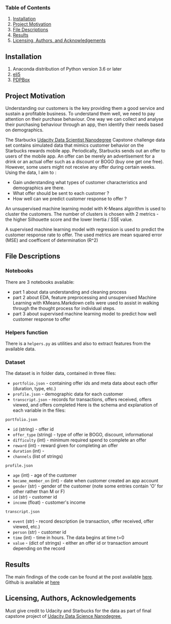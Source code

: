 
### Table of Contents

1. [Installation](#installation)
2. [Project Motivation](#motivation)
3. [File Descriptions](#files)
4. [Results](#results)
5. [Licensing, Authors, and Acknowledgements](#licensing)

## Installation <a name="installation"></a>

1. Anaconda distribution of Python version 3.6 or later
2. [eli5](https://eli5.readthedocs.io/en/latest/)
3. [PDPBox](https://pdpbox.readthedocs.io/en/latest/)

## Project Motivation<a name="motivation"></a>

Understanding our customers is the key providing them a good service and sustain a profitable business. To understand them well, we need to pay attention on their purchase behaviour. One way we can collect and analyse their purchasing behaviour through an app, then identify their needs based on demographics.

The Starbucks [Udacity Data Scientist Nanodegree](https://www.udacity.com/course/data-scientist-nanodegree--nd025) Capstone challenge data set contains simulated data that mimics customer behavior on the Starbucks rewards mobile app. Periodically, Starbucks sends out an offer to users of the mobile app. An offer can be merely an advertisement for a drink or an actual offer such as a discount or BOGO (buy one get one free). However, some users might not receive any offer during certain weeks.
Using the data, I aim to :
- Gain understanding what types of customer characteristics and demographics are there.
- What offer should be sent to each customer ?
- How well can we predict customer response to offer ?

An unsupervised machine learning model with K-Means algorithm is used to cluster the customers. The number of clusters is chosen with 2 metrics - the higher Silhouette score and the lower Inertia / SSE value.

A supervised machine learning model with regression is used to predict the customer response rate to offer. The used metrics are mean squared error (MSE) and coefficent of determination (R^2)


## File Descriptions <a name="files"></a>

### Notebooks
There  are 3 notebooks available:
- part 1 about data understanding and cleaning process
- part 2 about EDA, feature preprocessing and unsupervised Machine Learning with KMeans.Markdown cells were used to assist in walking through the thought process for individual steps.
- part 3 about supervised machine learning model to predict how well customer response to offer

### Helpers function
There is a `helpers.py` as utilities and also to extract features from the available data.

### Dataset
The dataset is in folder data, contained in three files:

- `portfolio.json` - containing offer ids and meta data about each offer (duration, type, etc.)
- `profile.json` - demographic data for each customer
- `transcript.json` - records for transactions, offers received, offers viewed, and offers completed
Here is the schema and explanation of each variable in the files:

`portfolio.json`
- `id` (string) - offer id
- `offer_type` (string) - type of offer ie BOGO, discount, informational
- `difficulty` (int) - minimum required spend to complete an offer
- `reward` (int) - reward given for completing an offer
- `duration` (int) -
- `channels` (list of strings)

`profile.json`
- `age` (int) - age of the customer
- `became_member_on` (int) - date when customer created an app account
- `gender` (str) - gender of the customer (note some entries contain 'O' for other rather than M or F)
- `id` (str) - customer id
- `income` (float) - customer's income

`transcript.json`
- `event` (str) - record description (ie transaction, offer received, offer viewed, etc.)
- `person` (str) - customer id
- `time` (int) - time in hours. The data begins at time t=0
- `value` - (dict of strings) - either an offer id or transaction amount depending on the record


## Results<a name="results"></a>

The main findings of the code can be found at the post available [here](https://medium.com/@jeffrisandy/investigating-starbucks-customers-segmentation-using-unsupervised-machine-learning-10b2ac0cfd3b). Github is available at [here](https://github.com/jeffrisandy/starbuck_capstone)

## Licensing, Authors, Acknowledgements<a name="licensing"></a>

Must give credit to Udacity and Starbucks for the data as part of final capstone project of [Udacity Data Science Nanodegree.](https://www.udacity.com/course/data-scientist-nanodegree--nd025)
